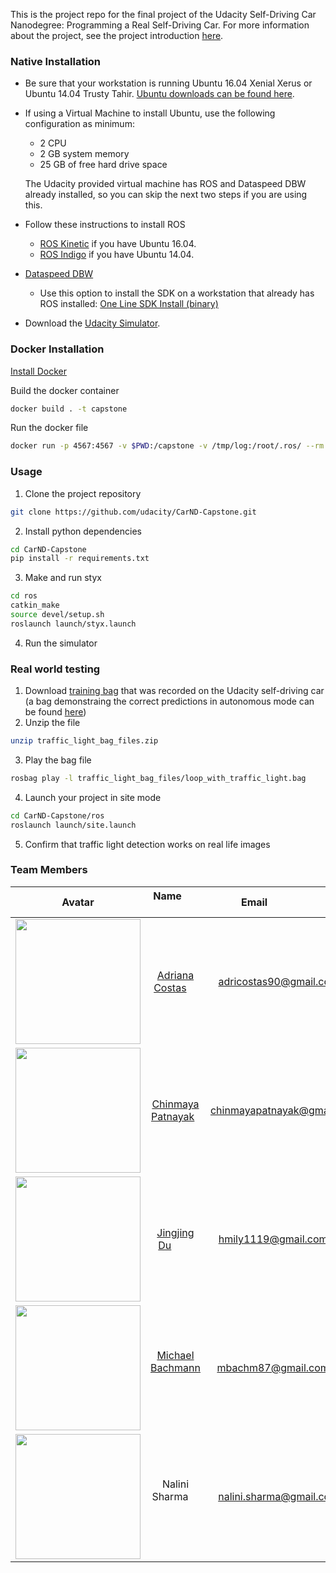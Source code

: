 This is the project repo for the final project of the Udacity Self-Driving Car Nanodegree: Programming a Real Self-Driving Car. For more information about the project, see the project introduction [here](https://classroom.udacity.com/nanodegrees/nd013/parts/6047fe34-d93c-4f50-8336-b70ef10cb4b2/modules/e1a23b06-329a-4684-a717-ad476f0d8dff/lessons/462c933d-9f24-42d3-8bdc-a08a5fc866e4/concepts/5ab4b122-83e6-436d-850f-9f4d26627fd9).

### Native Installation

* Be sure that your workstation is running Ubuntu 16.04 Xenial Xerus or Ubuntu 14.04 Trusty Tahir. [Ubuntu downloads can be found here](https://www.ubuntu.com/download/desktop).
* If using a Virtual Machine to install Ubuntu, use the following configuration as minimum:
  * 2 CPU
  * 2 GB system memory
  * 25 GB of free hard drive space

  The Udacity provided virtual machine has ROS and Dataspeed DBW already installed, so you can skip the next two steps if you are using this.

* Follow these instructions to install ROS
  * [ROS Kinetic](http://wiki.ros.org/kinetic/Installation/Ubuntu) if you have Ubuntu 16.04.
  * [ROS Indigo](http://wiki.ros.org/indigo/Installation/Ubuntu) if you have Ubuntu 14.04.
* [Dataspeed DBW](https://bitbucket.org/DataspeedInc/dbw_mkz_ros)
  * Use this option to install the SDK on a workstation that already has ROS installed: [One Line SDK Install (binary)](https://bitbucket.org/DataspeedInc/dbw_mkz_ros/src/81e63fcc335d7b64139d7482017d6a97b405e250/ROS_SETUP.md?fileviewer=file-view-default)
* Download the [Udacity Simulator](https://github.com/udacity/CarND-Capstone/releases/tag/v1.2).

### Docker Installation
[Install Docker](https://docs.docker.com/engine/installation/)

Build the docker container
```bash
docker build . -t capstone
```

Run the docker file
```bash
docker run -p 4567:4567 -v $PWD:/capstone -v /tmp/log:/root/.ros/ --rm -it capstone
```

### Usage

1. Clone the project repository
```bash
git clone https://github.com/udacity/CarND-Capstone.git
```

2. Install python dependencies
```bash
cd CarND-Capstone
pip install -r requirements.txt
```
3. Make and run styx
```bash
cd ros
catkin_make
source devel/setup.sh
roslaunch launch/styx.launch
```
4. Run the simulator

### Real world testing
1. Download [training bag](https://drive.google.com/file/d/0B2_h37bMVw3iYkdJTlRSUlJIamM/view?usp=sharing) that was recorded on the Udacity self-driving car (a bag demonstraing the correct predictions in autonomous mode can be found [here](https://drive.google.com/open?id=0B2_h37bMVw3iT0ZEdlF4N01QbHc))
2. Unzip the file
```bash
unzip traffic_light_bag_files.zip
```
3. Play the bag file
```bash
rosbag play -l traffic_light_bag_files/loop_with_traffic_light.bag
```
4. Launch your project in site mode
```bash
cd CarND-Capstone/ros
roslaunch launch/site.launch
```
5. Confirm that traffic light detection works on real life images

### Team Members

| Avatar | Name                | Email                       | Slack     | TimeZone  |
|:------:|:-------------------:|:---------------------------:|:---------:|:---------:|
|<img src="https://avatars0.githubusercontent.com/u/11560289?s=400&v=4" height="200"/> | [Adriana Costas](https://www.linkedin.com/in/adrianacostas/)      | adricostas90@gmail.com      | @adcostas | UTC+1     |
|<img src="https://avatars0.githubusercontent.com/u/8222833?s=400&v=4" height="200"/>  | [Chinmaya Patnayak](https://www.linkedin.com/in/cpatnayak/)   | chinmayapatnayak@gmail.com  | @chertz   | UTC+530   |
|<img src="https://avatars1.githubusercontent.com/u/8734528?s=400&v=4" height="200"/>  | [Jingjing Du](https://www.linkedin.com/in/jingjing-du-08b95341/)         | hmily1119@gmail.com         | @jjd      | UTC+1     |
|<img src="https://avatars1.githubusercontent.com/u/25882698?s=400&v=4" height="200"/> | [Michael Bachmann](https://www.linkedin.com/in/michael-bachmann-ba80a8153/)    | mbachm87@gmail.com          | @mbachm   | UTC+1     |
|<img src="https://avatars0.githubusercontent.com/u/22576329?s=400&v=4" height="200"/> | Nalini Sharma       | nalini.sharma@gmail.com     | @ns_5723  | UTC-8     |
